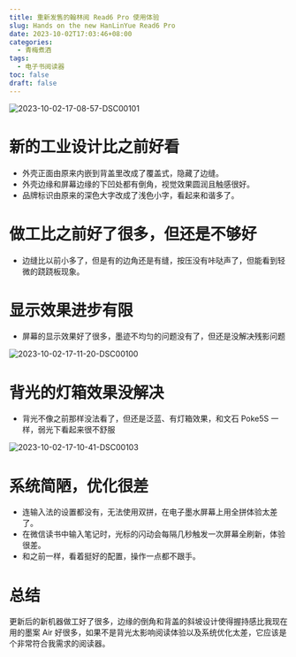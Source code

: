 ```yaml
---
title: 重新发售的翰林阅 Read6 Pro 使用体验
slug: Hands on the new HanLinYue Read6 Pro
date: 2023-10-02T17:03:46+08:00
categories:
  - 青梅煮酒
tags:
  - 电子书阅读器
toc: false
draft: false
---
```


![2023-10-02-17-08-57-DSC00101](https://raw.githubusercontent.com/xbot/image-hosting/master/blog/2023-10-02-17-08-57-DSC00101.jpg)

# 新的工业设计比之前好看

- 外壳正面由原来内嵌到背盖里改成了覆盖式，隐藏了边缝。
- 外壳边缘和屏幕边缘的下凹处都有倒角，视觉效果圆润且触感很好。
- 品牌标识由原来的深色大字改成了浅色小字，看起来和谐多了。

# 做工比之前好了很多，但还是不够好

- 边缝比以前小多了，但是有的边角还是有缝，按压没有咔哒声了，但能看到轻微的跷跷板现象。

# 显示效果进步有限

- 屏幕的显示效果好了很多，墨迹不均匀的问题没有了，但还是没解决残影问题

![2023-10-02-17-11-20-DSC00100](https://raw.githubusercontent.com/xbot/image-hosting/master/blog/2023-10-02-17-11-20-DSC00100.jpg)

# 背光的灯箱效果没解决

- 背光不像之前那样没法看了，但还是泛蓝、有灯箱效果，和文石 Poke5S 一样，弱光下看起来很不舒服

![2023-10-02-17-10-41-DSC00103](https://raw.githubusercontent.com/xbot/image-hosting/master/blog/2023-10-02-17-10-41-DSC00103.jpg)

# 系统简陋，优化很差

- 连输入法的设置都没有，无法使用双拼，在电子墨水屏幕上用全拼体验太差了。
- 在微信读书中输入笔记时，光标的闪动会每隔几秒触发一次屏幕全刷新，体验很差。
- 和之前一样，看着挺好的配置，操作一点都不跟手。

# 总结

更新后的新机器做工好了很多，边缘的倒角和背盖的斜坡设计使得握持感比我现在用的墨案 Air 好很多，如果不是背光太影响阅读体验以及系统优化太差，它应该是个非常符合我需求的阅读器。
